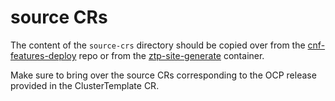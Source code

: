# source CRs
The content of the `source-crs` directory should be copied over from the [cnf-features-deploy](https://github.com/openshift-kni/cnf-features-deploy/tree/master/ztp/source-crs/) repo or from the [ztp-site-generate](https://catalog.redhat.com/software/containers/openshift4/ztp-site-generate-rhel8/6154c29fd2c7f84a4d2edca1) container.

Make sure to bring over the source CRs corresponding to the OCP release provided in the ClusterTemplate CR.